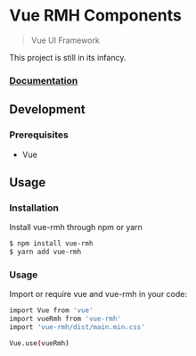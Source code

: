 # Vue RMH Components

> Vue UI Framework

This project is still in its infancy.

### <a href="http://material.google.com" target="_blank">Documentation</a>

## Development

### Prerequisites
- Vue

## Usage

### Installation
Install vue-rmh through npm or yarn

```bash
$ npm install vue-rmh
$ yarn add vue-rmh
```

### Usage
Import or require vue and vue-rmh in your code:

```bash
import Vue from 'vue'
import vueRmh from 'vue-rmh'
import 'vue-rmh/dist/main.min.css'

Vue.use(vueRmh)
```
